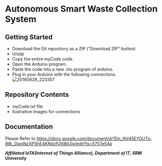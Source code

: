 # Autonomous Smart Waste Collection System
## Getting Started
* Download the Git repository as a ZIP ("Download ZIP" button)
* Unzip
* Copy the entire myCode code.
* Open the Arduino program.
* Paste the code into a new .ino program of arduino.
* Plug in your Arduino with the following connections.
  ![20160628_223357](https://cloud.githubusercontent.com/assets/13440061/16427000/0e382b30-3d89-11e6-8ad8-3dcc8a2a9ef8.jpg)

## Repository Contents
* myCode.txt file
* Ilustrative images for connections

## Documentation
Please Refer to https://docs.google.com/document/d/1Dn_NV45EYGUTs-iMk_DwxNzXPShE4KNdzfUtiiBjUjg/edit?ts=5757e54a

***Affiliated IoTA(Internet of Things Alliance), Department of IT, SRM University***
